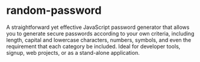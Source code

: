 # random-password
A straightforward yet effective JavaScript password generator that allows you to generate secure passwords according to your own criteria, including length, capital and lowercase characters, numbers, symbols, and even the requirement that each category be included. Ideal for developer tools, signup, web projects, or as a stand-alone application.
